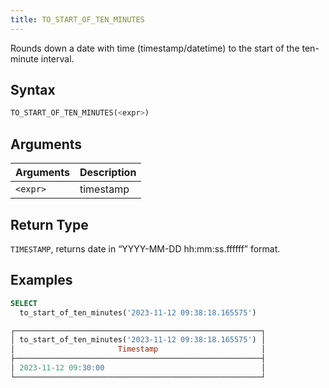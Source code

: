 ```yaml
---
title: TO_START_OF_TEN_MINUTES
---
```


Rounds down a date with time (timestamp/datetime) to the start of the ten-minute interval.

## Syntax

```sql
TO_START_OF_TEN_MINUTES(<expr>)
```

## Arguments

| Arguments | Description |
|-----------|-------------|
| `<expr>`  | timestamp   |

## Return Type

`TIMESTAMP`, returns date in “YYYY-MM-DD hh:mm:ss.ffffff” format.

## Examples

```sql
SELECT
  to_start_of_ten_minutes('2023-11-12 09:38:18.165575')

┌───────────────────────────────────────────────────────┐
│ to_start_of_ten_minutes('2023-11-12 09:38:18.165575') │
│                       Timestamp                       │
├───────────────────────────────────────────────────────┤
│ 2023-11-12 09:30:00                                   │
└───────────────────────────────────────────────────────┘
```

